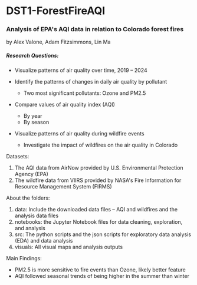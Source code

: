 # DST1-ForestFireAQI
### Analysis of EPA's AQI data in relation to Colorado forest fires

 by Alex Valone, Adam Fitzsimmons, Lin Ma

##### Research Questions: 
- Visualize patterns of air quality over time, 2019 – 2024 

- Identify the patterns of changes in daily air quality by pollutant
   + Two most significant pollutants: Ozone and PM2.5

- Compare values of air quality index (AQI) 
  + By year 
  + By season

- Visualize patterns of air quality during wildfire events
  + Investigate the impact of wildfires on the air quality in Colorado



Datasets: 
1. The AQI data from AirNow provided by U.S. Environmental Protection Agency (EPA)
2. The wildfire data from VIIRS provided by NASA's Fire Information for Resource Management System (FIRMS)


About the folders:
1. data: Include the downloaded data files – AQI and wildfires and the analysis data files
2. notebooks: the Jupyter Notebook files for data cleaning, exploration, and analysis
3. src: The python scripts and the json scripts for exploratory data analysis (EDA) and data analysis
4. visuals: All visual maps and analysis outputs


Main Findings: 
- PM2.5 is more sensitive to fire events than Ozone, likely better feature
- AQI followed seasonal trends of being higher in the summer than winter




 





